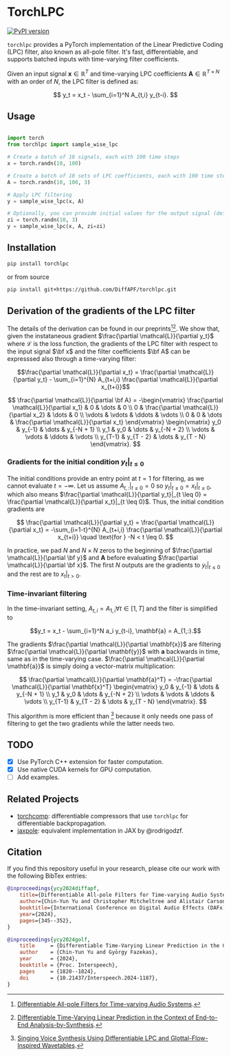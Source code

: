 # TorchLPC
[![PyPI version](https://badge.fury.io/py/torchlpc.svg)](https://badge.fury.io/py/torchlpc)

`torchlpc` provides a PyTorch implementation of the Linear Predictive Coding (LPC) filter, also known as all-pole filter.
It's fast, differentiable, and supports batched inputs with time-varying filter coefficients.

Given an input signal $`\mathbf{x} \in \mathbb{R}^T`$ and time-varying LPC coefficients $`\mathbf{A} \in \mathbb{R}^{T \times N}`$ with an order of $`N`$, the LPC filter is defined as:

$$
y_t = x_t - \sum_{i=1}^N A_{t,i} y_{t-i}.
$$

## Usage

```python

import torch
from torchlpc import sample_wise_lpc

# Create a batch of 10 signals, each with 100 time steps
x = torch.randn(10, 100)

# Create a batch of 10 sets of LPC coefficients, each with 100 time steps and an order of 3
A = torch.randn(10, 100, 3)

# Apply LPC filtering
y = sample_wise_lpc(x, A)

# Optionally, you can provide initial values for the output signal (default is 0)
zi = torch.randn(10, 3)
y = sample_wise_lpc(x, A, zi=zi)
```


## Installation

```bash
pip install torchlpc
```

or from source

```bash
pip install git+https://github.com/DiffAPF/torchlpc.git
```

## Derivation of the gradients of the LPC filter

The details of the derivation can be found in our preprints[^1][^2].
We show that, given the instataneous gradient $\frac{\partial \mathcal{L}}{\partial y_t}$ where $\mathcal{L}$ is the loss function, the gradients of the LPC filter with respect to the input signal $\bf x$ and the filter coefficients $\bf A$ can be expresssed also through a time-varying filter:

```math
\frac{\partial \mathcal{L}}{\partial x_t}
= \frac{\partial \mathcal{L}}{\partial y_t}
- \sum_{i=1}^{N} A_{t+i,i} \frac{\partial \mathcal{L}}{\partial x_{t+i}}
```

$$
\frac{\partial \mathcal{L}}{\partial \bf A}
= -\begin{vmatrix}
\frac{\partial \mathcal{L}}{\partial x_1} & 0 & \dots & 0 \\
0 & \frac{\partial \mathcal{L}}{\partial x_2} & \dots & 0 \\
\vdots & \vdots & \ddots & \vdots \\
0 & 0 & \dots & \frac{\partial \mathcal{L}}{\partial x_t}
\end{vmatrix}
\begin{vmatrix}
y_0 & y_{-1} & \dots & y_{-N + 1} \\
y_1 & y_0 & \dots & y_{-N + 2} \\
\vdots & \vdots & \ddots & \vdots \\
y_{T-1} & y_{T - 2} & \dots & y_{T - N}
\end{vmatrix}.
$$

### Gradients for the initial condition $`y_t|_{t \leq 0}`$

The initial conditions provide an entry point at $t=1$ for filtering, as we cannot evaluate $t=-\infty$.
Let us assume $`A_{t, :}|_{t \leq 0} = 0`$ so $`y_t|_{t \leq 0} = x_t|_{t \leq 0}`$, which also means $`\frac{\partial \mathcal{L}}{\partial y_t}|_{t \leq 0} = \frac{\partial \mathcal{L}}{\partial x_t}|_{t \leq 0}`$.
Thus, the initial condition gradients are

$$
\frac{\partial \mathcal{L}}{\partial y_t} 
= \frac{\partial \mathcal{L}}{\partial x_t}
= -\sum_{i=1-t}^{N} A_{t+i,i} \frac{\partial \mathcal{L}}{\partial x_{t+i}} \quad \text{for } -N < t \leq 0.
$$

In practice, we pad $N$ and $N \times N$ zeros to the beginning of $\frac{\partial \mathcal{L}}{\partial \bf y}$ and $\mathbf{A}$ before evaluating $\frac{\partial \mathcal{L}}{\partial \bf x}$.
The first $N$ outputs are the gradients to $`y_t|_{t \leq 0}`$ and the rest are to $`x_t|_{t > 0}`$.

### Time-invariant filtering

In the time-invariant setting, $`A_{t, i} = A_{1, i} \forall t \in [1, T]`$ and the filter is simplified to

```math
y_t = x_t - \sum_{i=1}^N a_i y_{t-i}, \mathbf{a} = A_{1,:}.
```

The gradients $`\frac{\partial \mathcal{L}}{\partial \mathbf{x}}`$ are filtering $`\frac{\partial \mathcal{L}}{\partial \mathbf{y}}`$ with $\mathbf{a}$ backwards in time, same as in the time-varying case.
$\frac{\partial \mathcal{L}}{\partial \mathbf{a}}$ is simply doing a vector-matrix multiplication:

$$
\frac{\partial \mathcal{L}}{\partial \mathbf{a}^T} =
-\frac{\partial \mathcal{L}}{\partial \mathbf{x}^T}
\begin{vmatrix}
y_0 & y_{-1} & \dots & y_{-N + 1} \\
y_1 & y_0 & \dots & y_{-N + 2} \\
\vdots & \vdots & \ddots & \vdots \\
y_{T-1} & y_{T - 2} & \dots & y_{T - N}
\end{vmatrix}.
$$

This algorithm is more efficient than [^3] because it only needs one pass of filtering to get the two gradients while the latter needs two.

[^1]: [Differentiable All-pole Filters for Time-varying Audio Systems](https://arxiv.org/abs/2404.07970).
[^2]: [Differentiable Time-Varying Linear Prediction in the Context of End-to-End Analysis-by-Synthesis](https://arxiv.org/abs/2406.05128).
[^3]: [Singing Voice Synthesis Using Differentiable LPC and Glottal-Flow-Inspired Wavetables](https://arxiv.org/abs/2306.17252).

## TODO

- [x] Use PyTorch C++ extension for faster computation.
- [x] Use native CUDA kernels for GPU computation.
- [ ] Add examples.

## Related Projects

- [torchcomp](https://github.com/DiffAPF/torchcomp): differentiable compressors that use `torchlpc` for differentiable backpropagation.
- [jaxpole](https://github.com/rodrigodzf/jaxpole): equivalent implementation in JAX by @rodrigodzf.

## Citation

If you find this repository useful in your research, please cite our work with the following BibTex entries:

```bibtex
@inproceedings{ycy2024diffapf,
    title={Differentiable All-pole Filters for Time-varying Audio Systems},
    author={Chin-Yun Yu and Christopher Mitcheltree and Alistair Carson and Stefan Bilbao and Joshua D. Reiss and György Fazekas},
    booktitle={International Conference on Digital Audio Effects (DAFx)},
    year={2024},
    pages={345--352},
}

@inproceedings{ycy2024golf,
    title     = {Differentiable Time-Varying Linear Prediction in the Context of End-to-End Analysis-by-Synthesis},
    author    = {Chin-Yun Yu and György Fazekas},
    year      = {2024},
    booktitle = {Proc. Interspeech},
    pages     = {1820--1824},
    doi       = {10.21437/Interspeech.2024-1187},
}
```
